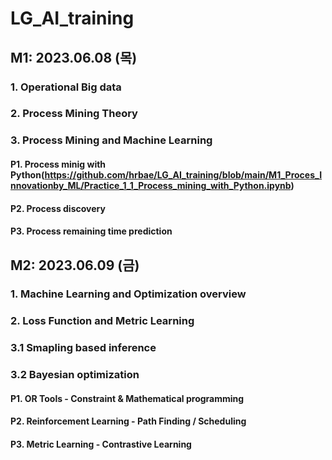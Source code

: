 # LG_AI_training

## M1: 2023.06.08 (목)

### 1. Operational Big data
### 2. Process Mining Theory
### 3. Process Mining and Machine Learning

#### P1. Process minig with Python(https://github.com/hrbae/LG_AI_training/blob/main/M1_Proces_Innovationby_ML/Practice_1_1_Process_mining_with_Python.ipynb)
#### P2. Process discovery 
#### P3. Process remaining time prediction

## M2: 2023.06.09 (금)
### 1. Machine Learning and Optimization overview
### 2. Loss Function and Metric Learning
### 3.1 Smapling based inference
### 3.2 Bayesian optimization

#### P1. OR Tools - Constraint & Mathematical programming
#### P2. Reinforcement Learning - Path Finding / Scheduling
#### P3. Metric Learning - Contrastive Learning
